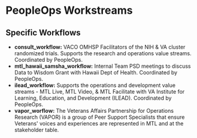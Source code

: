 # PeopleOps Workstreams

## Specific Workflows
- **consult_workflow:** VACO OMHSP Facilitators of the NIH & VA cluster randomized trials. Supports the research and operations value streams. Coordinated by PeopleOps.
- **mtl_hawaii_samsha_workflow:** Internal Team PSD meetings to discuss Data to Wisdom Grant with Hawaii Dept of Health. Coordinated by PeopleOps.
- **ilead_workflow:** Supports the operations and development value streams - MTL Live, MTL Video, & MTL Facilitate with VA Institute for Learning, Education, and Development (ILEAD). Coordinated by PeopleOps.
- **vapor_worflow:** The Veterans Affairs Partnership for Operations Research (VAPOR) is a group of Peer Support Specialists that ensure Veterans' voices and experiences are represented in MTL and at the stakeholder table. 
